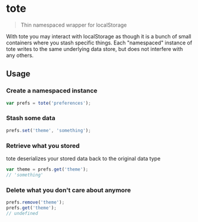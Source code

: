 # tote

> Thin namespaced wrapper for localStorage

With tote you may interact with localStorage as though it is a bunch of small containers 
where you stash specific things. Each "namespaced" instance of tote writes to the same underlying data store, but does not 
interfere with any others.


## Usage

### Create a namespaced instance

```js
var prefs = tote('preferences');
```

### Stash some data

```js
prefs.set('theme', 'something');
```

### Retrieve what you stored

tote deserializes your stored data back to the original data type

```js
var theme = prefs.get('theme');
// 'something'
```

### Delete what you don't care about anymore

```js
prefs.remove('theme');
prefs.get('theme');
// undefined
```
